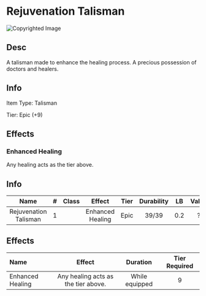 # Rejuvenation Talisman

![Copyrighted Image](RejuvenationTalisman.png)

## Desc

A talisman made to enhance the healing process. A precious possession of doctors and healers.

## Info

Item Type: Talisman

Tier: Epic (+9)

## Effects

### Enhanced Healing

Any healing acts as the tier above.

## Info

| Name | # | Class | Effect | Tier | Durability | LB | Value |
| :--: | :-: | :---: | :----: | :--: | :--------: | :-: | :---: |
| Rejuvenation Talisman | 1 |  | Enhanced Healing | Epic | 39/39 | 0.2 | ? |

## Effects

| Name | Effect | Duration | Tier Required |
| :--- | :----: | :------: | :-----------: |
| Enhanced Healing | Any healing acts as the tier above. | While equipped | 9 |
